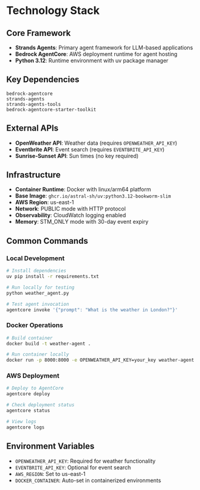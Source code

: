 # Technology Stack

## Core Framework
- **Strands Agents**: Primary agent framework for LLM-based applications
- **Bedrock AgentCore**: AWS deployment runtime for agent hosting
- **Python 3.12**: Runtime environment with uv package manager

## Key Dependencies
```
bedrock-agentcore
strands-agents
strands-agents-tools
bedrock-agentcore-starter-toolkit
```

## External APIs
- **OpenWeather API**: Weather data (requires `OPENWEATHER_API_KEY`)
- **Eventbrite API**: Event search (requires `EVENTBRITE_API_KEY`)
- **Sunrise-Sunset API**: Sun times (no key required)

## Infrastructure
- **Container Runtime**: Docker with linux/arm64 platform
- **Base Image**: `ghcr.io/astral-sh/uv:python3.12-bookworm-slim`
- **AWS Region**: us-east-1
- **Network**: PUBLIC mode with HTTP protocol
- **Observability**: CloudWatch logging enabled
- **Memory**: STM_ONLY mode with 30-day event expiry

## Common Commands

### Local Development
```bash
# Install dependencies
uv pip install -r requirements.txt

# Run locally for testing
python weather_agent.py

# Test agent invocation
agentcore invoke '{"prompt": "What is the weather in London?"}'
```

### Docker Operations
```bash
# Build container
docker build -t weather-agent .

# Run container locally
docker run -p 8000:8000 -e OPENWEATHER_API_KEY=your_key weather-agent
```

### AWS Deployment
```bash
# Deploy to AgentCore
agentcore deploy

# Check deployment status
agentcore status

# View logs
agentcore logs
```

## Environment Variables
- `OPENWEATHER_API_KEY`: Required for weather functionality
- `EVENTBRITE_API_KEY`: Optional for event search
- `AWS_REGION`: Set to us-east-1
- `DOCKER_CONTAINER`: Auto-set in containerized environments